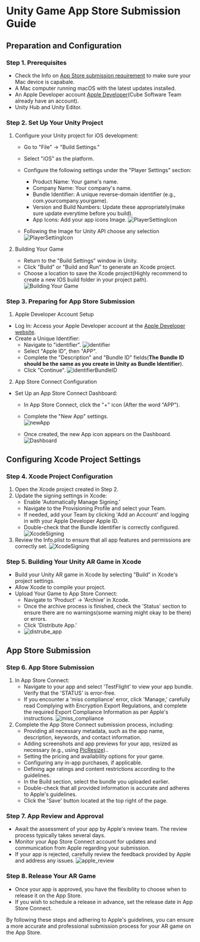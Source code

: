 # Unity Game App Store Submission Guide

## Preparation and Configuration

### Step 1. Prerequisites
- Check the Info on [App Store submission requirement](https://developer.apple.com/news/?id=jd9wcyov) to make sure your Mac device is capabale. 
- A Mac computer running macOS with the latest updates installed.
- An Apple Developer account [Apple Developer](https://developer.apple.com/)(Cube Software Team already have an account).
- Unity Hub and Unity Editor.

### Step 2. Set Up Your Unity Project

1. Configure your Unity project for iOS development:
   - Go to "File" -> "Build Settings."
   - Select "iOS" as the platform.
   - Configure the following settings under the "Player Settings" section:
     - Product Name: Your game's name.
     - Company Name: Your company's name.
     - Bundle Identifier: A unique reverse-domain identifier (e.g., com.yourcompany.yourgame).
     - Version and Build Numbers: Update these appropriately(make sure update everytime before you build).
     - App Icons: Add your app icons Image.
       ![PlayerSettingIcon](AppleDocumentation/playerSettingIcon.jpg)

   - Following the Image for Unity API choose any selection
    ![PlayerSettingIcon](AppleDocumentation/playerSetting.jpg)

2. Building Your Game

   - Return to the "Build Settings" window in Unity.
   - Click "Build" or "Build and Run" to generate an Xcode project.
   - Choose a location to save the Xcode project(Highly recommend to create a new IOS build folder in your project path).
     ![Building Your Game](AppleDocumentation/buildSetting.jpg)
### Step 3. Preparing for App Store Submission

1. Apple Developer Account Setup

- Log In: Access your Apple Developer account at the [Apple Developer website](https://developer.apple.com/).
- Create a Unique Identifier:
  - Navigate to "identifier".
   ![identifier](AppleDocumentation/certificate.jpg)
  - Select "Apple ID", then "APP".
  - Complete the "Description" and "Bundle ID" fields(**The Bundle ID should be the same as you create in Unity as Bundle Identifier**).
  - Click "Continue".
    ![identifierBundleID](AppleDocumentation/Certificate_detail.jpg)


2. App Store Connect Configuration

- Set Up an App Store Connect Dashboard:
  - In App Store Connect, click the "+" icon (After the word "APP").
  - Complete the "New App" settings.  
  ![newApp](AppleDocumentation/newApp.PNG)
    
  - Once created, the new App icon appears on the Dashboard.
    ![Dashboard](AppleDocumentation/Dashboard.PNG)

## Configuring Xcode Project Settings

### Step 4. Xcode Project Configuration

1. Open the Xcode project created in Step 2.
2. Update the signing settings in Xcode:
   - Enable 'Automatically Manage Signing.'
   - Navigate to the Provisioning Profile and select your Team.
   - If needed, add your Team by clicking 'Add an Account' and logging in with your Apple Developer Apple ID.
   - Double-check that the Bundle Identifier is correctly configured.
     ![XcodeSigning](AppleDocumentation/singing_page.PNG)
3. Review the Info.plist to ensure that all app features and permissions are correctly set.
    ![XcodeSigning](AppleDocumentation/xcode_info.PNG)
### Step 5. Building Your Unity AR Game in Xcode

- Build your Unity AR game in Xcode by selecting "Build" in Xcode's project settings.
- Allow Xcode to compile your project.
- Upload Your Game to App Store Connect:
   - Navigate to 'Product' -> 'Archive' in Xcode.
   - Once the archive process is finished, check the 'Status' section to ensure there are no warnings(some warning might okay to be there) or errors.
   - Click 'Distribute App.'
   - ![distrube_app](AppleDocumentation/distrube_app.jpg)
## App Store Submission

### Step 6. App Store Submission
1. In App Store Connect:
   - Navigate to your app and select 'TestFlight' to view your app bundle. Verify that the 'STATUS' is error-free.
   - If you encounter a 'miss compliance' error, click 'Manage,' carefully read      Complying with Encryption Export Regulations, and complete the required         Export Compliance Information as per Apple's instructions.
     ![miss_compliance](AppleDocumentation/miss_compliance.jpg)
2. Complete the App Store Connect submission process, including:
   - Providing all necessary metadata, such as the app name, description, keywords, and contact information.
   - Adding screenshots and app previews for your app, resized as necessary (e.g., using [PicResize](https://picresize.com/))..
   - Setting the pricing and availability options for your game.
   - Configuring any in-app purchases, if applicable.
   - Defining age ratings and content restrictions according to the guidelines.
   - In the Build section, select the bundle you uploaded earlier.
   - Double-check that all provided information is accurate and adheres to Apple's guidelines.
   - Click the 'Save' button located at the top right of the page.

### Step 7. App Review and Approval

- Await the assessment of your app by Apple's review team. The review process typically takes several days.
- Monitor your App Store Connect account for updates and communication from Apple regarding your submission.
- If your app is rejected, carefully review the feedback provided by Apple and address any issues.
  ![apple_review](AppleDocumentation/submition_apple_review.PNG)

### Step 8. Release Your AR Game

- Once your app is approved, you have the flexibility to choose when to release it on the App Store.
- If you wish to schedule a release in advance, set the release date in App Store Connect.

By following these steps and adhering to Apple's guidelines, you can ensure a more accurate and professional submission process for your AR game on the App Store.
